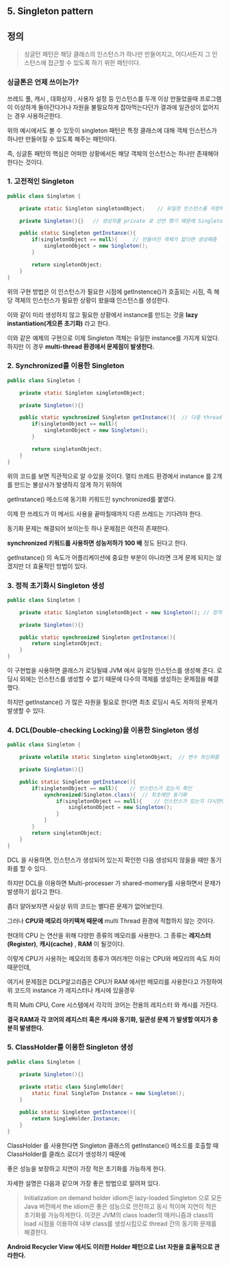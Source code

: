 ## 5. Singleton pattern

## 정의
>싱글턴 패턴은 해당 클래스의 인스턴스가 하나만 만들어지고, 어디서든지 그 인스턴스에 접근할 수 있도록 하기 위한 패턴이다.

### 싱글톤은 언제 쓰이는가?
쓰레드 풀, 캐시 , 대화상자 , 사용자 설정 등 인스턴스를 두개 이상 만들었을때 프로그램이 이상하게 돌아간다거나 자원을 불필요하게 잡아먹는다던가 결과에 일관성이 없어지는 경우 사용하곤한다.

위의 예시에서도 볼 수 있듯이 singleton 패턴은 특정 클래스에 대해 객체 인스턴스가 하나만 만들어질 수 있도록 해주는 패턴이다.

즉, 싱글톤 패턴의 핵심은 어떠한 상황에서든 해당 객체의 인스턴스는 하나만 존재해야 한다는 것이다.

### 1. 고전적인 Singleton
~~~java
public class Singleton {

    private static Singleton singletonObject;    // 유일한 인스턴스를 저장하기위한 변수

    private Singleton(){}   // 생성자를 private 로 선언 했기 때문에 Singleton 클래스 내부에서만 인스턴스를 만들 수있다.

    public static Singleton getInstance(){
        if(singletonObject == null){     // 만들어진 객체가 없다면 생성해줌
            singletonObject = new Singleton();
        }

        return singletonObject;
    }
}
~~~

위의 구현 방법은 이 인스턴스가 필요한 시점에 getInstence()가 호출되는 시점, 즉 해당 객체의 인스턴스가 필요한 상황이 왔을떄 인스턴스를 생성한다.

이와 같이 미리 생성하지 않고 필요한 상황에서 instance를 만드는 것을 __lazy instantiation(게으른 초기화)__ 라고 한다.

이와 같은 예제의 구현으로 이제 Singleton 객체는 유일한 instance를 가지게 되었다. 하지만 이 경우 __multi-thread 환경에서 문제점이 발생한다.__

### 2. Synchronized를 이용한 Singleton

~~~java
public class Singleton {

    private static Singleton singletonObject;    

    private Singleton(){}

    public static synchronized Singleton getInstance(){  // 다중 thread 환경에서 동기화를 위해 synchronized 사용
        if(singletonObject == null){
            singletonObject = new Singleton();
        }

        return singletonObject;
    }
}
~~~

위의 코드를 보면 직관적으로 알 수있을 것이다. 멀티 쓰레드 환경에서 instance 를 2개를 만드는 불상사가 발생하지 않게 하기 위하여

getInstance() 메소드에 동기화 키워드인 synchronized를 붙였다.

이제 한 쓰레드가 이 메서드 사용을 끝마칠때까지 다른 쓰레드는 기다려야 한다.

동기화 문제는 해결되어 보이는듯 하나 문제점은 여전히 존재한다.

__synchronized 키워드를 사용하면 성능저하가 100 배__ 정도 된다고 한다.

getInstance() 의 속도가 어플리케이션에 중요한 부분이 아니라면 크게 문제 되지는 않겠지만 더 효율적인 방법이 있다.

### 3. 정적 초기화시 Singleton 생성

~~~java
public class Singleton {

    private static Singleton singletonObject = new Singleton(); // 정적 초기화

    private Singleton(){}

    public static synchronized Singleton getInstance(){  
        return singletonObject;
    }
}
~~~

이 구현법을 사용하면 클래스가 로딩될떄 JVM 에서 유일한 인스턴스를 생성해 준다. 로딩시 외에는 인스턴스를 생성할 수 없기 때문에 다수의 객체를 생성하는 문제점을 해결했다.

하지만 getInstance() 가 많은 자원을 필요로 한다면 최초 로딩시 속도 저하의 문제가 발생할 수 있다.

### 4. DCL(Double-checking Locking)을 이용한 Singleton 생성

~~~java
public class Singleton {

    private volatile static Singleton singletonObject;  // 변수 최신화를 위한 volatile 키워드를 붙여줌

    private Singleton(){}

    public static Singleton getInstance(){  
        if(singletonObject == null){    // 인스턴스가 있는지 확인
            synchronized(Singleton.class){  // 최초에만 동기화
                if(singletonObject == null){    // 인스턴스가 있는지 다시한번 확인
                    singletonObject = new Singleton();
                }
            }
        }
        return singletonObject;
    }
}
~~~

DCL 을 사용하면, 인스턴스가 생성되어 있는지 확인한 다음 생성되지 않을을 때만 동기화를 할 수 있다.

하지만 DCL을 이용하면 Multi-processer 가 shared-momery를 사용하면서 문제가 발생하기 쉽다고 한다.

좀더 알아보자면 사실상 위의 코드는 별다른 문제가 없어보인다.

그러나 __CPU와 메모리 아키텍쳐 때문에__ multi Thread 환경에 적합하지 않는 것이다.

현대의 CPU 는 연산을 위해 다양한 종류의 메모리를 사용한다. 그 종류는 __레지스터(Register)__, __캐시(cache)__ , __RAM__ 이 될것이다.

이렇게 CPU가 사용하는 메모리의 종류가 여러개인 이유는 CPU와 메모리의 속도 차이때문인데,

여기서 문제점은 DCLP알고리즘은 CPU가 RAM 에서만 메모리를 사용한다고 가정하여 위 코드의 instance 가 레지스터나 캐시에 있을경우 

특히 Multi CPU, Core 시스템에서 각각의 코어는 전용의 레지스터 와 캐시를 가진다. 

__결국 RAM과 각 코어의 레지스터 혹은 캐시와 동기화, 일관성 문제 가 발생할 여지가 충분히 발생한다.__

### 5. ClassHolder를 이용한 Singleton 생성

~~~java
public class Singleton {

    private Singleton(){}
    
    private static class SingleHolder{
        static final SingleTon Instance = new Singleton();
    }

    public static Singleton getInstance(){  
        return SingleHolder.Instance;
    }
}
~~~

ClassHolder 를 사용한다면 Singleton 클래스의 getInstance() 메소드를 호출할 때 ClassHolder를 클래스 로더가 생성하기 때문에

좋은 성능을 보장하고 지연이 가장 적은 초기화를 가능하게 한다.

자세한 설명은 다음과 같으며 가장 좋은 방법으로 알려져 있다.

>Initialization on demand holder idiom은 lazy-loaded Singleton 으로 모든 Java 버전에서 the idiom은 좋은 성능으로 안전하고 동시 적이며 지연이 적은 초기화를 가능하게한다.
>이것은 JVM의 class loader의 매커니즘과 class의 load 시점을 이용하여 내부 class를 생성시킴으로 thread 간의 동기화 문제를 해결한다.

__Android Recycler View 에서도 이러한 Holder 패턴으로 List 자원을 효율적으로 관라한다.__
